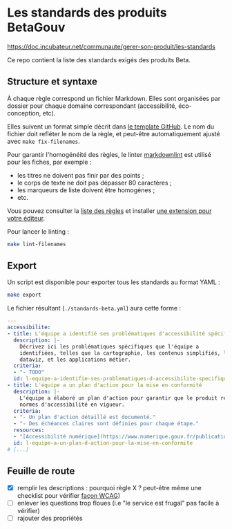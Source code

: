 # Les standards des produits BetaGouv

<https://doc.incubateur.net/communaute/gerer-son-produit/les-standards>

Ce repo contient la liste des standards exigés des produits Beta.

## Structure et syntaxe

À chaque règle correspond un fichier Markdown. Elles sont organisées
par dossier pour chaque domaine correspondant (accessibilité,
éco-conception, etc).

Elles suivent un format simple décrit dans [le template
GitHub](./.github/ISSUE_TEMPLATE/l-equipe-propose-propose-un-nouveau-standard.md). Le
nom du fichier doit refléter le nom de la règle, et peut-être
automatiquement ajusté avec `make fix-filenames`.

Pour garantir l'homogénéité des règles, le linter
[markdownlint](https://github.com/DavidAnson/markdownlint) est utilisé
pour les fiches, par exemple :

- les titres ne doivent pas finir par des points ;
- le corps de texte ne doit pas dépasser 80 caractères ;
- les marqueurs de liste doivent être homogènes ;
- etc.

Vous pouvez consulter la [liste des
règles](https://github.com/DavidAnson/markdownlint?tab=readme-ov-file#rules--aliases)
et installer [une extension pour votre
éditeur](https://github.com/DavidAnson/markdownlint?tab=readme-ov-file#related).

Pour lancer le linting :

```sh
make lint-filenames
```

## Export

Un script est disponible pour exporter tous les standards au format YAML :

```sh
make export
```

Le fichier résultant (`./standards-beta.yml`) aura cette forme :

```yml
---
accessibilite:
- title: L'équipe a identifié ses problématiques d'accessibilité spécifiques
  description: |-
    Décrivez ici les problématiques spécifiques que l'équipe a
    identifiées, telles que la cartographie, les contenus simplifiés, la
    dataviz, et les applications métier.
  criteria:
  - "- TODO"
  id: l-equipe-a-identifie-ses-problematiques-d-accessibilite-specifiques
- title: L'équipe a un plan d'action pour la mise en conformité
  description: |-
    L'équipe a élaboré un plan d'action pour garantir que le produit respecte les
    normes d'accessibilité en vigueur.
  criteria:
  - "- Un plan d'action détaillé est documenté."
  - "- Des échéances claires sont définies pour chaque étape."
  resources:
  - "[Accessibilité numérique](https://www.numerique.gouv.fr/publications/rgaa-accessibilite/)"
  id: l-equipe-a-un-plan-d-action-pour-la-mise-en-conformite
# [...]
```

## Feuille de route

- [X] remplir les descriptions : pourquoi règle X ? peut-être même une checklist pour vérifier [façon WCAG](https://www.w3.org/TR/2016/NOTE-WCAG20-TECHS-20161007/H90))
- [ ] enlever les questions trop floues (i.e "le service est frugal" pas facile à vérifier)
- [ ] rajouter des propriétés
